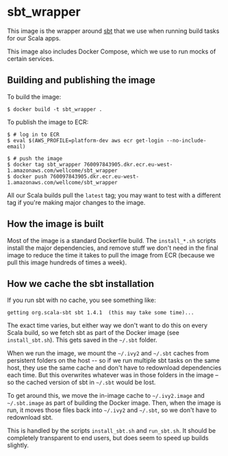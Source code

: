 # sbt_wrapper

This image is the wrapper around [sbt] that we use when running build tasks for our Scala apps.

This image also includes Docker Compose, which we use to run mocks of certain services.

[sbt]: https://www.scala-sbt.org/



## Building and publishing the image

To build the image:

```console
$ docker build -t sbt_wrapper .
```

To publish the image to ECR:

```console
$ # log in to ECR
$ eval $(AWS_PROFILE=platform-dev aws ecr get-login --no-include-email)

$ # push the image
$ docker tag sbt_wrapper 760097843905.dkr.ecr.eu-west-1.amazonaws.com/wellcome/sbt_wrapper
$ docker push 760097843905.dkr.ecr.eu-west-1.amazonaws.com/wellcome/sbt_wrapper
```

All our Scala builds pull the `latest` tag; you may want to test with a different tag if you're making major changes to the image.



## How the image is built

Most of the image is a standard Dockerfile build.
The `install_*.sh` scripts install the major dependencies, and remove stuff we don't need in the final image to reduce the time it takes to pull the image from ECR (because we pull this image hundreds of times a week).



## How we cache the sbt installation

If you run sbt with no cache, you see something like:

```
getting org.scala-sbt sbt 1.4.1  (this may take some time)...
```

The exact time varies, but either way we don't want to do this on every Scala build, so we fetch sbt as part of the Docker image (see `install_sbt.sh`).
This gets saved in the `~/.sbt` folder.

When we run the image, we mount the `~/.ivy2` and `~/.sbt` caches from persistent folders on the host -- so if we run multiple sbt tasks on the same host, they use the same cache and don't have to redownload dependencies each time.
But this overwrites whatever was in those folders in the image – so the cached version of sbt in `~/.sbt` would be lost.

To get around this, we move the in-image cache to `~/.ivy2.image` and `~/.sbt.image` as part of building the Docker image.
Then, when the image is run, it moves those files back into `~/.ivy2` and `~/.sbt`, so we don't have to redownload sbt.

This is handled by the scripts `install_sbt.sh` and `run_sbt.sh`.
It should be completely transparent to end users, but does seem to speed up builds slightly.
